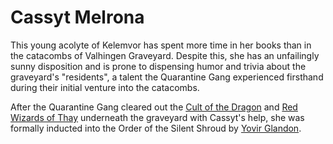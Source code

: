 # Cassyt Melrona

This young acolyte of Kelemvor has spent more time in her books than in the catacombs of Valhingen Graveyard. Despite this, she has an unfailingly sunny disposition and is prone to dispensing humor and trivia about the graveyard's "residents", a talent the Quarantine Gang experienced firsthand during their initial venture into the catacombs.

After the Quarantine Gang cleared out the [Cult of the Dragon](../factions/Cult%20of%20the%20Dragon.md) and [Red Wizards of Thay](../factions/Red%20Wizards%20of%20Thay.md) underneath the graveyard with Cassyt's help, she was formally inducted into the Order of the Silent Shroud by [Yovir Glandon](Yovir%20Glandon.md).
